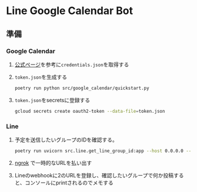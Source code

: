 # Line Google Calendar Bot

## 準備

### Google Calendar

1. [公式ページ](https://developers.google.com/workspace/calendar/api/quickstart/python?hl=ja)を参考に`credentials.json`を取得する
2. `token.json`を生成する

    ```bash
    poetry run python src/google_calendar/quickstart.py
    ```

3. `token.json`をsecretsに登録する

    ```bash
    gcloud secrets create oauth2-token --data-file=token.json
    ```

### Line

1. 予定を送信したいグループのIDを確認する。

    ```bash
    poetry run uvicorn src.line.get_line_group_id:app --host 0.0.0.0 --port 8900 --reload
    ```

2. [ngrok](https://dashboard.ngrok.com/get-started/setup/macos) で一時的なURLを払い出す

3. Lineのwebhookに2のURLを登録し、確認したいグループで何か投稿すると、コンソールにprintされるのでメモする
